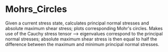 # Mohrs_Circles
Given a current stress state, calculates principal normal stresses and absolute maximum shear stress; plots corresponding Mohr's circles.
Makes use of the Cauchy stress tensor —> eigenvalues correspond to the principal normal stresses; absolute maximum shear stress is then equal to half the difference between the maximum and minimum principal normal stresses.

